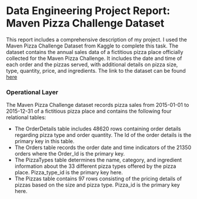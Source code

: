 # Data Engineering Project Report:  Maven Pizza Challenge Dataset #


This report includes a comprehensive description of my project. I used the Maven Pizza Challenge Dataset from Kaggle to complete this task. The dataset contains the annual sales data of a fictitious pizza place officially collected for the Maven Pizza Challenge. It includes the date and time of each order and the pizzas served, with additional details on pizza size, type, quantity, price, and ingredients. The link to the dataset can be found [here](https://www.kaggle.com/datasets/neethimohan/maven-pizza-challenge-dataset)

### Operational Layer ###

The Maven Pizza Challenge dataset records pizza sales from 2015-01-01 to 2015-12-31 of a fictitious pizza place and contains the following four relational tables: 
- The OrderDetails table includes 48620 rows containing order details regarding pizza type and order quantity. The Id of the order details is the primary key in this table.
- The Orders table records the order date and time indicators of the 21350 orders where the Order_Id is the primary key.
- The PizzaTypes table determines the name, category, and ingredient information about the 33 different pizza types offered by the pizza place. Pizza_type_id is the primary key here.
- The Pizzas table contains 97 rows consisting of the pricing details of pizzas based on the size and pizza type. Pizza_id is the primary key here.


